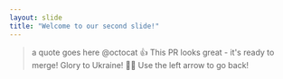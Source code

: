 ```yaml
---
layout: slide
title: "Welcome to our second slide!"
---
```

> a quote goes here
@octocat :+1: This PR looks great - it's ready to merge! Glory to Ukraine! :yellow_heart::blue_heart:
Use the left arrow to go back!
